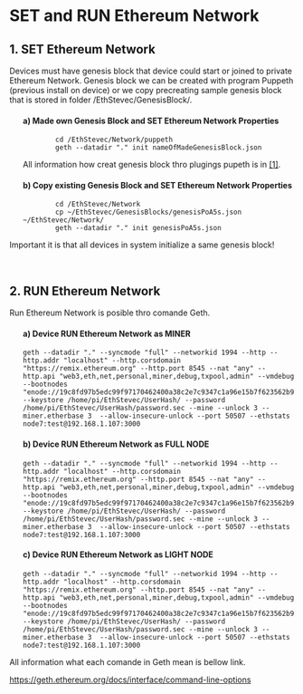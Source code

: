 # SET and RUN Ethereum Network

## 1. SET Ethereum Network

Devices must have genesis block that device could start or joined to private Ethereum Network. Genesis block we can be created with program Puppeth (previous install on device) or we copy precreating sample genesis block that is stored in folder /EthStevec/GenesisBlock/.

<ol>

#### a) Made own Genesis Block and SET Ethereum Network Properties

```shell
        cd /EthStevec/Network/puppeth
        geth --datadir "." init nameOfMadeGenesisBlock.json
```

All information how creat genesis block thro plugings pupeth is in [[1]](https://yenhuang.gitbooks.io/blockchain/content/chapter1/creating-the-genesis-block.html).

#### b) Copy existing Genesis Block and SET Ethereum Network Properties

```shell
        cd /EthStevec/Network
        cp ~/EthStevec/GenesisBlocks/genesisPoA5s.json ~/EthStevec/Network/
        geth --datadir "." init genesisPoA5s.json
```

</ol>

Important it is that all devices in system initialize a same genesis block!

<br>

## 2. RUN Ethereum Network

Run Ethereum Network is posible thro comande Geth.

<ol>

#### a) Device RUN Ethereum Network as MINER

```shell
geth --datadir "." --syncmode "full" --networkid 1994 --http --http.addr "localhost" --http.corsdomain "https://remix.ethereum.org" --http.port 8545 --nat "any" --http.api "web3,eth,net,personal,miner,debug,txpool,admin" --vmdebug --bootnodes "enode://19c8fd97b5edc99f97170462400a38c2e7c9347c1a96e15b7f623562b9d0a637e2a70b749077c38d1a07b34f802985521403eb6b69bf30806993a1623c53be10@192.168.1.107:31313" --keystore /home/pi/EthStevec/UserHash/ --password /home/pi/EthStevec/UserHash/password.sec --mine --unlock 3 --miner.etherbase 3  --allow-insecure-unlock --port 50507 --ethstats node7:test@192.168.1.107:3000

```

#### b) Device RUN Ethereum Network as FULL NODE

```shell
geth --datadir "." --syncmode "full" --networkid 1994 --http --http.addr "localhost" --http.corsdomain "https://remix.ethereum.org" --http.port 8545 --nat "any" --http.api "web3,eth,net,personal,miner,debug,txpool,admin" --vmdebug --bootnodes "enode://19c8fd97b5edc99f97170462400a38c2e7c9347c1a96e15b7f623562b9d0a637e2a70b749077c38d1a07b34f802985521403eb6b69bf30806993a1623c53be10@192.168.1.107:31313" --keystore /home/pi/EthStevec/UserHash/ --password /home/pi/EthStevec/UserHash/password.sec --mine --unlock 3 --miner.etherbase 3  --allow-insecure-unlock --port 50507 --ethstats node7:test@192.168.1.107:3000

```

#### c) Device RUN Ethereum Network as LIGHT NODE

```shell
geth --datadir "." --syncmode "full" --networkid 1994 --http --http.addr "localhost" --http.corsdomain "https://remix.ethereum.org" --http.port 8545 --nat "any" --http.api "web3,eth,net,personal,miner,debug,txpool,admin" --vmdebug --bootnodes "enode://19c8fd97b5edc99f97170462400a38c2e7c9347c1a96e15b7f623562b9d0a637e2a70b749077c38d1a07b34f802985521403eb6b69bf30806993a1623c53be10@192.168.1.107:31313" --keystore /home/pi/EthStevec/UserHash/ --password /home/pi/EthStevec/UserHash/password.sec --mine --unlock 3 --miner.etherbase 3  --allow-insecure-unlock --port 50507 --ethstats node7:test@192.168.1.107:3000

```
</ol>

All information what each comande in Geth mean is bellow link.

<https://geth.ethereum.org/docs/interface/command-line-options>
